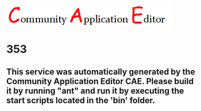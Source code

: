 ![CAE](https://github.com/PhilCAEOrg/microservice-353/blob/master/img/logo.png)  

353
===================


This service was automatically generated by the Community Application Editor CAE. Please build it by running "ant" and run it by executing the start scripts located in the 'bin' folder.
---------------

